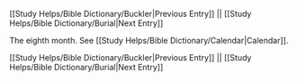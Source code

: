 [[Study Helps/Bible Dictionary/Buckler|Previous Entry]]  ||  [[Study Helps/Bible Dictionary/Burial|Next Entry]]

 The eighth month. See [[Study Helps/Bible Dictionary/Calendar|Calendar]].

[[Study Helps/Bible Dictionary/Buckler|Previous Entry]]  ||  [[Study Helps/Bible Dictionary/Burial|Next Entry]]